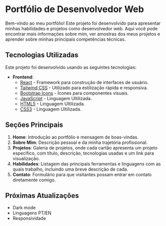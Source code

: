 # Portfólio de Desenvolvedor Web

Bem-vindo ao meu portfólio! Este projeto foi desenvolvido para apresentar minhas habilidades e projetos como desenvolvedor web. Aqui você pode encontrar mais informações sobre mim, ver amostras dos meus projetos e aprender sobre minhas principais competências técnicas.

## Tecnologias Utilizadas

Este projeto foi desenvolvido usando as seguintes tecnologias:

- **Frontend**:
  - [React](https://reactjs.org/) - Framework para construção de interfaces de usuário.
  - [Tailwind CSS](https://tailwindcss.com/) - Utilizado para estilização rápida e responsiva.
  - [Bootstrap Icons](https://icons.getbootstrap.com/) - Ícones para componentes visuais.
  - [JavaScript](https://developer.mozilla.org/pt-BR/docs/Web/JavaScript) - Linguagem Ultilizada.
  - [HTML5](https://developer.mozilla.org/pt-BR/docs/Web/HTML) - Linguagem Ultilizada.
  - [CSS3](https://developer.mozilla.org/pt-BR/docs/Web/CSS) - Linguagem Ultilizada.

## Seções Principais

1. **Home**: Introdução ao portfólio e mensagem de boas-vindas.
2. **Sobre Mim**: Descrição pessoal e da minha trajetória profissional.
3. **Projetos**: Galeria de projetos, onde cada cartão apresenta um projeto específico, com título, descrição, tecnologias usadas e um link para visualização.
4. **Habilidades**: Listagem das principais ferramentas e linguagens com as quais trabalho, incluindo uma breve descrição de cada.
5. **Contato**: Formulário para que visitantes possam entrar em contato diretamente comigo.

##  Próximas Atualizações
 - Dark mode
 - Linguagens PT/EN
 - Responsividade







